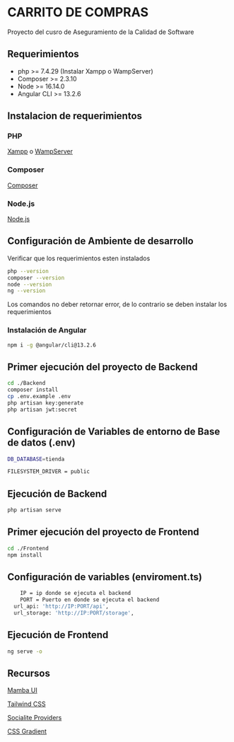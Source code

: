 # CARRITO DE COMPRAS
Proyecto del cusro de Aseguramiento de la Calidad de Software

## Requerimientos
- php >= 7.4.29 (Instalar Xampp o WampServer)
- Composer >= 2.3.10
- Node >= 16.14.0
- Angular CLI >= 13.2.6

## Instalacion de requerimientos
### PHP 
[Xampp](https://sourceforge.net/projects/xampp/files/XAMPP%20Windows/7.2.31/)
o
[WampServer](https://www.wampserver.com/en/)

### Composer
[Composer](https://getcomposer.org/)

### Node.js
[Node.js](https://nodejs.org/es/)

## Configuración de Ambiente de desarrollo
Verificar que los requerimientos esten instalados

```sh
php --version
composer --version
node --version
ng --version
```

Los comandos no deber retornar error, de lo contrario se deben instalar los requerimientos

### Instalación de Angular
```sh
npm i -g @angular/cli@13.2.6
```

## Primer ejecución del proyecto de Backend
```sh
cd ./Backend 
composer install
cp .env.example .env
php artisan key:generate
php artisan jwt:secret
```

## Configuración de Variables de entorno de Base de datos (.env)
```sh
DB_DATABASE=tienda

FILESYSTEM_DRIVER = public
```
## Ejecución de Backend
```sh
php artisan serve
```

## Primer ejecución del proyecto de Frontend
```sh
cd ./Frontend
npm install
```
## Configuración de variables (enviroment.ts)
```sh
    IP = ip donde se ejecuta el backend
    PORT = Puerto en donde se ejecuta el backend
  url_api: 'http://IP:PORT/api',
  url_storage: 'http://IP:PORT/storage',
```

## Ejecución de Frontend
```sh
ng serve -o
```

## Recursos
[Mamba UI](https://mambaui.com/components)

[Tailwind CSS](https://tailwindcss.com/docs/guides/angular)

[Socialite Providers](https://socialiteproviders.com/)

[CSS Gradient](https://cssgradient.io//)
